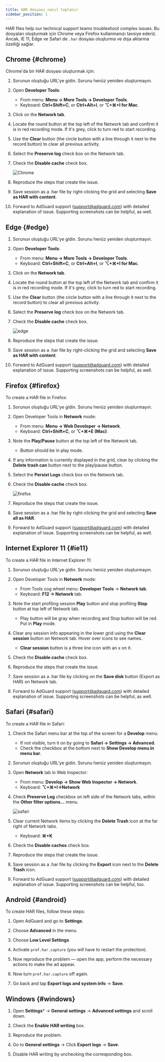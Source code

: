 ```yaml
---
title: HAR dosyası nasıl toplanır
sidebar_position: 1
---
```


HAR files help our technical support teams troubleshoot complex issues. Bu dosyaları oluşturmak için Chrome veya Firefox kullanmanızı tavsiye ederiz. Ancak, IE 11, Edge ve Safari de `.har` dosyası oluşturma ve dışa aktarma özelliği sağlar.

## Chrome {#chrome}

Chrome'da bir HAR dosyası oluşturmak için:

1. Sorunun oluştuğu URL'ye gidin. Sorunu henüz yeniden oluşturmayın.

1. Open **Developer Tools**:

    - From menu: **Menu → More Tools → Developer Tools**.
    - Keyboard: **Ctrl+Shift+C**, or **Ctrl+Alt+I**, or **⌥+⌘+I for Mac**.

1. Click on the **Network tab**.

1. Locate the round button at the top left of the Network tab and confirm it is in red recording mode. If it's grey, click to turn red to start recording.

1. Use the **Clear** button (the circle button with a line through it next to the record button) to clear all previous activity.

1. Select the **Preserve log** check box on the Network tab.

1. Check the **Disable cache** check box.

    ![Chrome](https://cdn.adtidy.org/content/Kb/ad_blocker/guides/chrome.png)

1. Reproduce the steps that create the issue.

1. Save session as a .har file by right-clicking the grid and selecting **Save as HAR with content**.

1. Forward to AdGuard support (support@adguard.com) with detailed explanation of issue. Supporting screenshots can be helpful, as well.

## Edge {#edge}

1. Sorunun oluştuğu URL'ye gidin. Sorunu henüz yeniden oluşturmayın.

1. Open **Developer Tools**:

    - From menu: **Menu → More Tools → Developer Tools**.
    - Keyboard: **Ctrl+Shift+C**, or **Ctrl+Alt+I**, or **⌥+⌘+I for Mac**.

1. Click on the **Network tab**.

1. Locate the round button at the top left of the Network tab and confirm it is in red recording mode. If it's grey, click to turn red to start recording.

1. Use the **Clear** button (the circle button with a line through it next to the record button) to clear all previous activity.

1. Select the **Preserve log** check box on the Network tab.

1. Check the **Disable cache** check box.

    ![edge](https://cdn.adtidy.org/content/Kb/ad_blocker/guides/edge.png)

1. Reproduce the steps that create the issue.

1. Save session as a .har file by right-clicking the grid and selecting **Save as HAR with content**.

1. Forward to AdGuard support (support@adguard.com) with detailed explanation of issue. Supporting screenshots can be helpful, as well.

## Firefox {#firefox}

To create a HAR file in Firefox:

1. Sorunun oluştuğu URL'ye gidin. Sorunu henüz yeniden oluşturmayın.

1. Open Developer Tools in **Network** mode:

    - From menu: **Menu → Web Developer → Network**.
    - Keyboard: **Ctrl+Shift+C**, or **⌥+⌘+E (Mac)**.

1. Note the **Play/Pause** button at the top left of the Network tab.

    - Button should be in play mode.

1. If any information is currently displayed in the grid, clear by clicking the **Delete trash can** button next to the play/pause button.

1. Select the **Persist Logs** check box on the Network tab.

1. Check the **Disable cache** check box.

    ![firefox](https://cdn.adtidy.org/content/Kb/ad_blocker/guides/firefox.png)

1. Reproduce the steps that create the issue.

1. Save session as a .har file by right-clicking the grid and selecting **Save all as HAR**.

1. Forward to AdGuard support (support@adguard.com) with detailed explanation of issue. Supporting screenshots can be helpful, as well.

## Internet Explorer 11 {#ie11}

To create a HAR file in Internet Explorer 11:

1. Sorunun oluştuğu URL'ye gidin. Sorunu henüz yeniden oluşturmayın.

1. Open Developer Tools in **Network** mode:

    - From Tools cog wheel menu: **Developer Tools** → **Network tab**.
    - Keyboard: **F12 → Network** tab.

1. Note the start profiling session **Play** button and stop profiling **Stop** button at top left of Network tab.

    - Play button will be gray when recording and Stop button will be red. Put in **Play** mode.

1. Clear any session info appearing in the lower grid using the **Clear session** button on Network tab. Hover over icons to see names.

    - **Clear session** button is a three line icon with an x on it.

1. Check the **Disable cache** check box.

1. Reproduce the steps that create the issue.

1. Save session as a .har file by clicking on the **Save disk** button (Export as HAR) on Network tab.

1. Forward to AdGuard support (support@adguard.com) with detailed explanation of issue. Supporting screenshots can be helpful, as well.

## Safari {#safari}

To create a HAR file in Safari:

1. Check the Safari menu bar at the top of the screen for a **Develop** menu.

    - If not visible, turn it on by going to **Safari → Settings → Advanced**.
    - Check the checkbox at the bottom next to **Show Develop menu in menu bar**.

1. Sorunun oluştuğu URL'ye gidin. Sorunu henüz yeniden oluşturmayın.

1. Open **Network** tab in Web Inspector:

    - From menu: **Develop → Show Web Inspector → Network**.
    - Keyboard: **⌥+⌘+I→Network**

1. Check **Preserve Log** checkbox on left side of the Network tabs, within the **Other filter options...** menu.

    ![safari](https://cdn.adtidy.org/content/kb/ad_blocker/safari/preserve-log.png)

1. Clear current Network items by clicking the **Delete Trash** icon at the far right of Network tabs.

    - Keyboard: **⌘+K**

1. Check the **Disable caches** check box.

1. Reproduce the steps that create the issue.

1. Save session as a .har file by clicking the **Export** icon next to the **Delete Trash** icon.

1. Forward to AdGuard support (support@adguard.com) with detailed explanation of issue. Supporting screenshots can be helpful, too.

## Android {#android}

To create HAR files, follow these steps:

1. Open AdGuard and go to **Settings**.

1. Choose **Advanced** in the menu.

1. Choose **Low Level Settings**

1. Activate `pref.har.capture` (you will have to restart the protection).

1. Now reproduce the problem — open the app, perform the necessary actions to make the ad appear.

1. Now turn `pref.har.capture` off again.

1. Go back and tap **Export logs and system info** → **Save**.

## Windows {#windows}

1. Open **Settings*** → **General settings** → **Advanced settings** and scroll down.

1. Check the **Enable HAR writing** box.

1. Reproduce the problem.

1. Go to **General settings** → Click **Export logs** → **Save**.

1. Disable HAR writing by unchecking the corresponding box.
